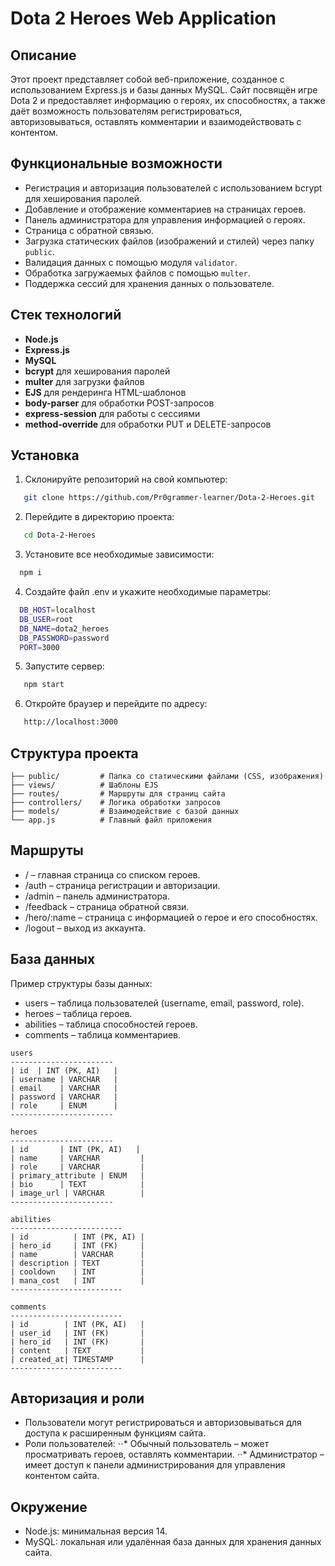 # Dota 2 Heroes Web Application

## Описание

Этот проект представляет собой веб-приложение, созданное с использованием Express.js и базы данных MySQL. Сайт посвящён игре Dota 2 и предоставляет информацию о героях, их способностях, а также даёт возможность пользователям регистрироваться, авторизовываться, оставлять комментарии и взаимодействовать с контентом.

## Функциональные возможности

- Регистрация и авторизация пользователей с использованием bcrypt для хеширования паролей.
- Добавление и отображение комментариев на страницах героев.
- Панель администратора для управления информацией о героях.
- Страница с обратной связью.
- Загрузка статических файлов (изображений и стилей) через папку `public`.
- Валидация данных с помощью модуля `validator`.
- Обработка загружаемых файлов с помощью `multer`.
- Поддержка сессий для хранения данных о пользователе.

## Стек технологий

- **Node.js**
- **Express.js**
- **MySQL**
- **bcrypt** для хеширования паролей
- **multer** для загрузки файлов
- **EJS** для рендеринга HTML-шаблонов
- **body-parser** для обработки POST-запросов
- **express-session** для работы с сессиями
- **method-override** для обработки PUT и DELETE-запросов

## Установка

1. Склонируйте репозиторий на свой компьютер:

```bash
   git clone https://github.com/Pr0grammer-learner/Dota-2-Heroes.git
```

2. Перейдите в директорию проекта:

```bash
   cd Dota-2-Heroes
```

3. Установите все необходимые зависимости:

```bash
  npm i
```

4. Создайте файл .env и укажите необходимые параметры:

```bash
  DB_HOST=localhost
  DB_USER=root
  DB_NAME=dota2_heroes
  DB_PASSWORD=password
  PORT=3000
```

5. Запустите сервер:

```bash
   npm start
```

6. Откройте браузер и перейдите по адресу:

```bash
   http://localhost:3000
```

## Структура проекта
```plaintext
├── public/         # Папка со статическими файлами (CSS, изображения)
├── views/          # Шаблоны EJS
├── routes/         # Маршруты для страниц сайта
├── controllers/    # Логика обработки запросов
├── models/         # Взаимодействие с базой данных
└── app.js          # Главный файл приложения
```

## Маршруты
- / – главная страница со списком героев.
- /auth – страница регистрации и авторизации.
- /admin – панель администратора.
- /feedback – страница обратной связи.
- /hero/:name – страница с информацией о герое и его способностях.
- /logout – выход из аккаунта.
  
## База данных
Пример структуры базы данных:
+ users – таблица пользователей (username, email, password, role).
+ heroes – таблица героев.
+ abilities – таблица способностей героев.
+ comments – таблица комментариев.
```plaintext
users
-----------------------
| id  | INT (PK, AI)   |
| username | VARCHAR   |
| email    | VARCHAR   |
| password | VARCHAR   |
| role     | ENUM      |
-----------------------

heroes
-----------------------
| id       | INT (PK, AI)   |
| name     | VARCHAR         |
| role     | VARCHAR         |
| primary_attribute | ENUM   |
| bio      | TEXT            |
| image_url | VARCHAR        |
-----------------------

abilities
-------------------------
| id          | INT (PK, AI) |
| hero_id     | INT (FK)     |
| name        | VARCHAR      |
| description | TEXT         |
| cooldown    | INT          |
| mana_cost   | INT          |
-------------------------

comments
-------------------------
| id        | INT (PK, AI)   |
| user_id   | INT (FK)       |
| hero_id   | INT (FK)       |
| content   | TEXT           |
| created_at| TIMESTAMP      |
-------------------------
```

## Авторизация и роли
* Пользователи могут регистрироваться и авторизовываться для доступа к расширенным функциям сайта.
* Роли пользователей:
  ⋅⋅* Обычный пользователь – может просматривать героев, оставлять комментарии.
  ⋅⋅* Администратор – имеет доступ к панели администрирования для управления контентом сайта.

## Окружение
* Node.js: минимальная версия 14.
* MySQL: локальная или удалённая база данных для хранения данных сайта.
